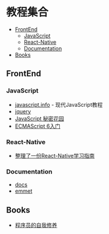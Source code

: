 ﻿# 教程集合 <!-- omit in toc -->

- [FrontEnd](#frontend)
  - [JavaScript](#javascript)
  - [React-Native](#react-native)
  - [Documentation](#documentation)
- [Books](#books)

## FrontEnd

### JavaScript

* [javascript.info](https://zh.javascript.info/) - 现代JavaScript教程
* [jquery](http://jquery.cuishifeng.cn/)
* [JavaScript 秘密花园](http://bonsaiden.github.io/JavaScript-Garden/zh/)
* [ECMAScript 6入门](http://es6.ruanyifeng.com/)

### React-Native

* [整理了一份React-Native学习指南](http://www.w3ctech.com/topic/909?utm_source=tuicool&utm_medium=referral)

### Documentation

* [docs](http://devdocs.io/)
* [emmet](http://docs.emmet.io/cheat-sheet/)

## Books

* [程序员的自我修养](https://leohxj.gitbooks.io/a-programmer-prepares/content/programmer-basic/character-encoding.html)
